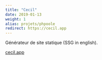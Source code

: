 ```yaml
---
title: "Cecil"
date: 2019-01-13
weight: 1
alias: projets/phpoole
redirect: https://cecil.app
---
```

Générateur de site statique (SSG in english).

[cecil.app](https://cecil.app)
